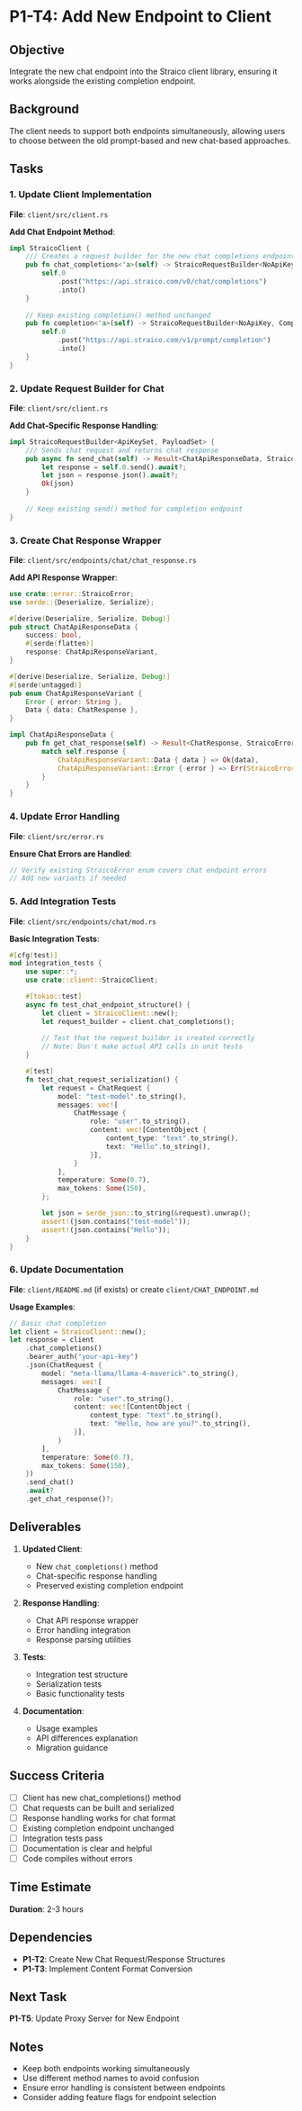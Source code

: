 # P1-T4: Add New Endpoint to Client

## Objective
Integrate the new chat endpoint into the Straico client library, ensuring it works alongside the existing completion endpoint.

## Background
The client needs to support both endpoints simultaneously, allowing users to choose between the old prompt-based and new chat-based approaches.

## Tasks

### 1. Update Client Implementation
**File**: `client/src/client.rs`

**Add Chat Endpoint Method**:
```rust
impl StraicoClient {
    /// Creates a request builder for the new chat completions endpoint
    pub fn chat_completions<'a>(self) -> StraicoRequestBuilder<NoApiKey, ChatRequest> {
        self.0
            .post("https://api.straico.com/v0/chat/completions")
            .into()
    }
    
    // Keep existing completion() method unchanged
    pub fn completion<'a>(self) -> StraicoRequestBuilder<NoApiKey, CompletionRequest<'a>> {
        self.0
            .post("https://api.straico.com/v1/prompt/completion")
            .into()
    }
}
```

### 2. Update Request Builder for Chat
**File**: `client/src/client.rs`

**Add Chat-Specific Response Handling**:
```rust
impl StraicoRequestBuilder<ApiKeySet, PayloadSet> {
    /// Sends chat request and returns chat response
    pub async fn send_chat(self) -> Result<ChatApiResponseData, StraicoError> {
        let response = self.0.send().await?;
        let json = response.json().await?;
        Ok(json)
    }
    
    // Keep existing send() method for completion endpoint
}
```

### 3. Create Chat Response Wrapper
**File**: `client/src/endpoints/chat/chat_response.rs`

**Add API Response Wrapper**:
```rust
use crate::error::StraicoError;
use serde::{Deserialize, Serialize};

#[derive(Deserialize, Serialize, Debug)]
pub struct ChatApiResponseData {
    success: bool,
    #[serde(flatten)]
    response: ChatApiResponseVariant,
}

#[derive(Deserialize, Serialize, Debug)]
#[serde(untagged)]
pub enum ChatApiResponseVariant {
    Error { error: String },
    Data { data: ChatResponse },
}

impl ChatApiResponseData {
    pub fn get_chat_response(self) -> Result<ChatResponse, StraicoError> {
        match self.response {
            ChatApiResponseVariant::Data { data } => Ok(data),
            ChatApiResponseVariant::Error { error } => Err(StraicoError::Api(error)),
        }
    }
}
```

### 4. Update Error Handling
**File**: `client/src/error.rs`

**Ensure Chat Errors are Handled**:
```rust
// Verify existing StraicoError enum covers chat endpoint errors
// Add new variants if needed
```

### 5. Add Integration Tests
**File**: `client/src/endpoints/chat/mod.rs`

**Basic Integration Tests**:
```rust
#[cfg(test)]
mod integration_tests {
    use super::*;
    use crate::client::StraicoClient;

    #[tokio::test]
    async fn test_chat_endpoint_structure() {
        let client = StraicoClient::new();
        let request_builder = client.chat_completions();
        
        // Test that the request builder is created correctly
        // Note: Don't make actual API calls in unit tests
    }

    #[test]
    fn test_chat_request_serialization() {
        let request = ChatRequest {
            model: "test-model".to_string(),
            messages: vec![
                ChatMessage {
                    role: "user".to_string(),
                    content: vec![ContentObject {
                        content_type: "text".to_string(),
                        text: "Hello".to_string(),
                    }],
                }
            ],
            temperature: Some(0.7),
            max_tokens: Some(150),
        };

        let json = serde_json::to_string(&request).unwrap();
        assert!(json.contains("test-model"));
        assert!(json.contains("Hello"));
    }
}
```

### 6. Update Documentation
**File**: `client/README.md` (if exists) or create `client/CHAT_ENDPOINT.md`

**Usage Examples**:
```rust
// Basic chat completion
let client = StraicoClient::new();
let response = client
    .chat_completions()
    .bearer_auth("your-api-key")
    .json(ChatRequest {
        model: "meta-llama/llama-4-maverick".to_string(),
        messages: vec![
            ChatMessage {
                role: "user".to_string(),
                content: vec![ContentObject {
                    content_type: "text".to_string(),
                    text: "Hello, how are you?".to_string(),
                }],
            }
        ],
        temperature: Some(0.7),
        max_tokens: Some(150),
    })
    .send_chat()
    .await?
    .get_chat_response()?;
```

## Deliverables

1. **Updated Client**:
   - New `chat_completions()` method
   - Chat-specific response handling
   - Preserved existing completion endpoint

2. **Response Handling**:
   - Chat API response wrapper
   - Error handling integration
   - Response parsing utilities

3. **Tests**:
   - Integration test structure
   - Serialization tests
   - Basic functionality tests

4. **Documentation**:
   - Usage examples
   - API differences explanation
   - Migration guidance

## Success Criteria

- [ ] Client has new chat_completions() method
- [ ] Chat requests can be built and serialized
- [ ] Response handling works for chat format
- [ ] Existing completion endpoint unchanged
- [ ] Integration tests pass
- [ ] Documentation is clear and helpful
- [ ] Code compiles without errors

## Time Estimate
**Duration**: 2-3 hours

## Dependencies
- **P1-T2**: Create New Chat Request/Response Structures
- **P1-T3**: Implement Content Format Conversion

## Next Task
**P1-T5**: Update Proxy Server for New Endpoint

## Notes
- Keep both endpoints working simultaneously
- Use different method names to avoid confusion
- Ensure error handling is consistent between endpoints
- Consider adding feature flags for endpoint selection